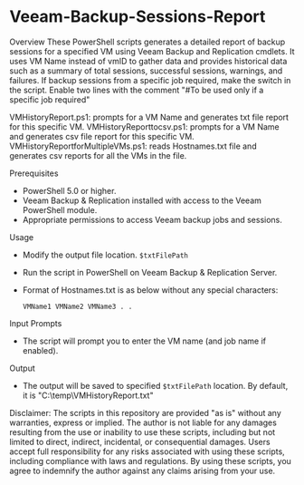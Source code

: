 # Veeam-Backup-Sessions-Report

Overview
These PowerShell scripts generates a detailed report of backup sessions for a specified VM using Veeam Backup and Replication cmdlets. It uses VM Name instead of vmID to gather data and provides historical data such as a summary of total sessions, successful sessions, warnings, and failures. If backup sessions from a specific job required, make the switch in the script. Enable two lines with the comment "#To be used only if a specific job required"

VMHistoryReport.ps1: prompts for a VM Name and generates txt file report for this specific VM.
VMHistoryReporttocsv.ps1: prompts for a VM Name and generates csv file report for this specific VM.
VMHistoryReportforMultipleVMs.ps1: reads Hostnames.txt file and generates csv reports for all the VMs in the file. 

Prerequisites
  - PowerShell 5.0 or higher.
  - Veeam Backup & Replication installed with access to the Veeam PowerShell module.
  - Appropriate permissions to access Veeam backup jobs and sessions.

Usage
  - Modify the output file location.  `$txtFilePath`
  - Run the script in PowerShell on Veeam Backup & Replication Server.
  - Format of Hostnames.txt is as below without any special characters:

    `VMName1
     VMName2
     VMName3
     .
     .`

Input Prompts
  - The script will prompt you to enter the VM name (and job name if enabled).

Output
  - The output will be saved to specified `$txtFilePath` location. By default, it is  "C:\temp\VMHistoryReport.txt" 

Disclaimer: The scripts in this repository are provided "as is" without any warranties, express or implied. The author is not liable for any damages resulting from the use or inability to use these scripts, including but not limited to direct, indirect, incidental, or consequential damages. Users accept full responsibility for any risks associated with using these scripts, including compliance with laws and regulations. By using these scripts, you agree to indemnify the author against any claims arising from your use.
